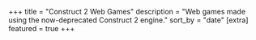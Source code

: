 +++
title = "Construct 2 Web Games"
description = "Web games made using the now-deprecated Construct 2 engine."
sort_by = "date"
[extra]
featured = true
+++

